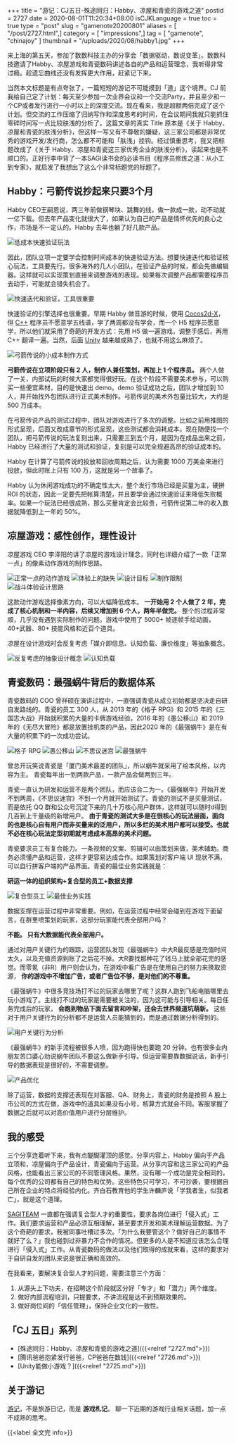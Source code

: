 +++
title = "游记：CJ五日-殊途同归：Habby、凉屋和青瓷的游戏之道"
postid = 2727
date = 2020-08-01T11:20:34+08:00
isCJKLanguage = true
toc = true
type = "post"
slug = "gamenote20200801"
aliases = [ "/post/2727.html",]
category = [ "impressions",]
tag = [ "gamenote", "chinajoy" ]
thumbnail = "/uploads/2020/08/habby1.jpg"
+++

来上海的第五天，参加了数数科技主办的分享会「数据驱动，数说变革」。数数科技邀请了Habby、凉屋游戏和青瓷数码讲述各自的产品和运营理念，我听得非常过瘾。趁遗忘曲线还没有发挥更大作用，赶紧记下来。

当然本文标题是有点夸张了，一篇短短的游记不可能摸到「道」这个境界。CJ 前我给自己定了计划：每天至少参加一次业界会议和一个交流Party，并且至少和一个CP或者发行进行一小时以上的深度交流。现在看来，我是超额两倍完成了这个计划。但交流的工作压缩了归纳写作和深度思考的时间，在会议期间我就只能抓住零碎时间写一点比较肤浅的分析了。这篇文章的真实 Title 原本是《关于 Habby、凉屋和青瓷的肤浅分析》，但这样一写又有不尊敬的嫌疑，这三家公司都是非常优秀的游戏开发/发行商，怎么都不可能和「肤浅」挂钩。经过慎重思考，我又把标题改成了《关于 Habby、凉屋和青瓷这三家优秀企业的肤浅分析》，读起来也是不顺口的。正好行李中背了一本SAGI读书会的必读书目《程序员修炼之道：从小工到专家》，就启发了我想出了这么个非常标题党的标题了。<!--more-->

## Habby：弓箭传说抄起来只要3个月

 Habby CEO王嗣恩说，两三年前做钢琴块、跳舞的线，做一款成一款，动不动就一亿下载。但去年产品变化就很大了，如果认为自己的产品是情怀优先的良心之作，市场是不一定认的。Habby 去年也躺了好几款产品。

 ![低成本快速验证玩法](/uploads/2020/08/habby1.jpg)

 因此，团队立项一定要学会控制时间成本的快速验证方法。想要快速迭代和验证核心玩法，工具要先行。很多海外的几人小团队，在验证产品的时候，都会先做编辑器。这样就可以实现策划直接来调整游戏的表现。如果每次调整产品都需要程序员去动手，可能就会错失机会了。

 ![快速迭代和验证，工具很重要](/uploads/2020/08/habby2.jpg)

 快速验证的引擎选择也很重要。早期 Habby 做音游的时候，使用 [Cocos2d-X](/tag/cocos2d-x/)，但 [C++](/tag/cpp/) 程序员不愿意学五线谱，学了两周都没有学会，而一个 H5 程序员愿意学，所以他们就采用了奇葩的开发方式：先用 H5 做一遍游戏，调整手感后，再用 C++ 翻译一遍。当然，后面 [Unity](/tag/unity/) 越来越成熟了，也就不用这么麻烦了。

 ![弓箭传说的小成本制作方式](/uploads/2020/08/habby3.jpg)
 
 **弓箭传说在立项阶段只有 2 人，制作人兼任策划，再加上 1 个程序员。** 两个人做了一关，内部试玩的时候大家都觉得很好玩。在这个阶段不需要美术参与，可以购买一些便宜素材，目的是快速出 demo。demo 验证成功之后，团队才增加到 10 人，并开始找外包团队进行正式美术制作。弓箭传说的美术外包量比较大，大约是 500 万成本。
 
 在弓箭传说产品的测试过程中，团队对游戏进行了多次的调整。比如之前用推图的形式呈现，后面又改成章节的形式呈现，这些测试都会消耗成本。现在随便找一个团队，把弓箭传说的玩法复刻出来，只需要三到五个月，是因为在成品出来之前，Habby 已经进行了大量的测试和验证，复刻是可以完全规避高昂的验证成本的。

Habby 在计算了弓箭传说的投放和回收周期之后，认为需要 1000 万美金来进行投放，但此时账上只有 100 万，这就是另一个故事了。

Habby 认为休闲游戏成功的不确定性太大，整个发行市场已经是买量为主，硬拼 ROI 的状态，因此一定要先把帐算清楚，并且要学会通过快速验证来降低失败概率。如果一个玩法已经很成熟，那么买量肯定会比较贵，弓箭传说第二年的收入数据就降低到上一年的 50%。

## 凉屋游戏：感性创作，理性设计

凉屋游戏 CEO 李泽阳的讲了凉屋的游戏设计理念，同时也详细介绍了一款「正常一点」的像素动作游戏的制作思路。

 ![正常一点的动作游戏](/uploads/2020/08/liangwu1.jpg)
 ![体验上的缺失](/uploads/2020/08/liangwu2.jpg)
 ![设计目标](/uploads/2020/08/liangwu3.jpg)
 ![制作限制](/uploads/2020/08/liangwu4.jpg)
 ![战斗体验设计思路](/uploads/2020/08/liangwu5.jpg)

 这款动作游戏选择像素方向，可以大幅降低成本。 **一开始用 2 个人做了 2 年，完成了核心机制和一半内容，后续又增加到 6 个人，两年半做完。** 整个的过程非常顺，几乎没有遇到实际制作的问题。游戏中使用了 5000+ 帧逐帧手绘动画，40+武器、80+ 技能风格和近百个道具。

凉屋在设计游戏时会反复考虑「媒介即信息、认知负载、廉价维度」等抽象概念。

 ![反复考虑的抽象设计概念](/uploads/2020/08/liangwu7.jpg)
 ![认知负载](/uploads/2020/08/liangwu6.jpg)

## 青瓷数码：最强蜗牛背后的数据体系

青瓷数码的 COO 曾祥硕在演讲过程中，一直强调青瓷从成立初始都是坚决走自研自发路线的。青瓷的员工 300 人，从 2013 年的《格子 RPG》和 2015 年的《三国志大战》开始就积累的大量的卡牌游戏经验，2016 年的《愚公移山》和 2019 年的《无尽大冒险》都是放置挂机类的产品，因此2020 年的《最强蜗牛》是在有大量的积累下的一次成功尝试。

 ![格子 RPG](/uploads/2020/08/qingci1.jpg)
 ![愚公移山](/uploads/2020/08/qingci2.jpg)
 ![不思议迷宫](/uploads/2020/08/qingci3.jpg)
 ![最强蜗牛](/uploads/2020/08/qingci4.jpg)

 曾总开玩笑说青瓷是「厦门美术最差的团队」，所以蜗牛就采用了绘本风格，以内容为主。 青瓷每年出一到两款产品，一款产品会做两到三年。

 青瓷一直认为研发和运营不是两个团队，而应该合二为一。《最强蜗牛》开始开发不到两周，《不思议迷宫》不到一个月就开始测试了。青瓷的测试不是买量测试，而是依托 QQ 群和公众号沉淀下来的几十万核心用户群体，这样就可以随时d得到几百到上千量级的新增用户。 **由于青瓷的测试大多是在很核心的玩法层面，面向的也是核心自有用户而非买量来的泛用户，所以多烂的美术用户都可以接受。也就不必在核心玩法定型初期就考虑成本高昂的美术问题。**

 青瓷要求员工有复合能力。一条视频的文案、剪辑可以由策划来做，美术辅助。商务必须懂产品和运营，这样才更容易达成合作。如果策划对客户端 UI 现状不满，可以自行拼客户端的产品界面。青瓷的最佳业务实践就是：

 **研运一体的组织架构+复合型的员工+数据支撑**

 ![复合型员工](/uploads/2020/08/qingci5.jpg)
 ![最佳业务实践](/uploads/2020/08/qingci6.jpg)

 数据支撑在运营过程中非常重要。例如，在运营过程中经常会碰到在游戏下面留言，在群里喷策划的玩家，这部分玩家能代表全部用户吗？ 

 **不能。 只有大数据能代表全部用户。**

通过对用户关键行为的跟踪，运营团队发现《最强蜗牛》中大R最反感是充值时间太久，以及充值资源到账了之后花不掉。大R要找那种花了钱马上就全部花完的感觉。而零氪（非R）用户则会认为，在游戏中看广告是在使用自己的努力来换取资源， **你的游戏中不增加广告，或者广告位不够，是对他们的不尊重。**

《最强蜗牛》中很多竞技场打不过的玩家去哪里了呢？这群人跑到飞船电脑哪里去玩小游戏了。主线打不过的玩家是需要被关注的，因为这可能与引导相关。每日任务完成后的玩家， **会跑到物品下面去留言和吵架，还会去世界频道坑萌新。** 这些对于用户关键行为的分析都不是运营人员能猜到的，而是通过数据分析得到的。

 ![用户关键行为分析](/uploads/2020/08/qingci7.jpg)

 《最强蜗牛》的新手流程被很多人喷，因为跑得快也要跑 20 分钟。也有很多业内朋友苦口婆心劝说蜗牛团队不要这么做新手引导。但运营需要靠数据说话，新手引导的数据表现是很好的，不需要调整。

 ![产品优化](/uploads/2020/08/qingci8.jpg)

 除了运营，数据的支撑还表现在对客服、QA、财务上，青瓷的财务是按照 A 股上市公司的方式在做，游戏中的道具如果没有小号，核算方式就会不同。客服掌握了数据之后就可以对高价值用户进行分层维护。

## 我的感受

三个分享连着听下来，我有点醍醐灌顶的感觉。分享内容上，Habby 偏向于产品立项和，凉屋偏向于产品设计，青瓷偏向于运营。从分享内容和这三家公司的产品风格，也能看出三家公司的不同管理风格。果然，没有哪一个成功是完全相同的，每个优秀的公司都有自己的特色和优势。这些特色只可学习，不可抄袭，要根据自己所在企业的特点将经验内化。齐白石教育他的学生许麟庐说「学我者生，似我者亡」，就是这个道理。

[SAGITEAM](/tag/sagiteam/) 一直都在强调复合型人才的重要性，要求各岗位进行「侵入式」工作。我们要求运营和产品必须互相理解，甚至要求开发和美术理解运营数据。为了这个奇葩的要求，我被同事吐槽过多次。「为什么我要管这个？做好自己的事情不就好了么？」我也碰到过非暴力不合作的情况。但更多的人是不知道应该怎么合理进行「侵入式」工作。从青瓷数码的做法以及他们取得的成就来看，这样的要求对于自研自发的团队来说是很正确和高效的。

在我看来，要解决复合型人才的问题，需要注意三个方面：

1. 从源头上下功夫，在招聘这个阶段就区分好「专才」和「潜力」两个维度。
2. 做好内部流程培训，只提要求，不讲流程是达不到预期效果的。
3. 做好岗位间的「信任管理」，保持企业文化的一致性。

## 「CJ 五日」系列

- [殊途同归：Habby、凉屋和青瓷的游戏之道]({{<relref "2727.md">}})
- [腾讯爸爸抱紧发行爸爸，CP爸爸在数钱]({{<relref "2726.md">}})
- [Unity能做小游戏？]({{<relref "2725.md">}})

## 关于游记

[游记](/tag/gamenote/)，不是旅游日记，而是 **游戏札记**。 聊一下近期的游戏行业相关话题，加一点不成熟的思考。


{{<label 全文完 info>}}